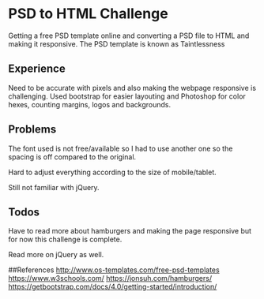 # PSD to HTML Challenge
Getting a free PSD template online and converting a PSD file to HTML and making it responsive.
The PSD template is known as Taintlessness

## Experience
Need to be accurate with pixels and also making the webpage responsive is challenging.
Used bootstrap for easier layouting and Photoshop for color hexes, counting margins, logos and backgrounds.

## Problems
The font used is not free/available so I had to use another one so the spacing is off compared to the original.

Hard to adjust everything according to the size of mobile/tablet.

Still not familiar with jQuery.

## Todos
Have to read more about hamburgers and making the page responsive but for now this challenge is complete.

Read more on jQuery as well.


##References
http://www.os-templates.com/free-psd-templates
https://www.w3schools.com/
https://jonsuh.com/hamburgers/
https://getbootstrap.com/docs/4.0/getting-started/introduction/
